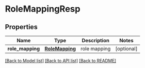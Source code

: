 # RoleMappingResp

## Properties
Name | Type | Description | Notes
------------ | ------------- | ------------- | -------------
**role_mapping** | [**RoleMapping**](RoleMapping.md) | role mapping | [optional] 

[[Back to Model list]](../README.md#documentation-for-models) [[Back to API list]](../README.md#documentation-for-api-endpoints) [[Back to README]](../README.md)


